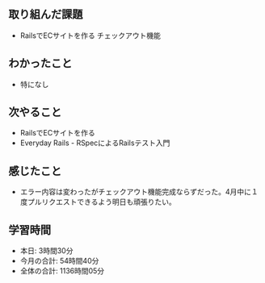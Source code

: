 ## 取り組んだ課題
- RailsでECサイトを作る チェックアウト機能
## わかったこと
- 特になし
## 次やること
- RailsでECサイトを作る
- Everyday Rails - RSpecによるRailsテスト入門
## 感じたこと
- エラー内容は変わったがチェックアウト機能完成ならずだった。4月中に１度プルリクエストできるよう明日も頑張りたい。
## 学習時間
- 本日: 3時間30分
- 今月の合計: 54時間40分
- 全体の合計: 1136時間05分
